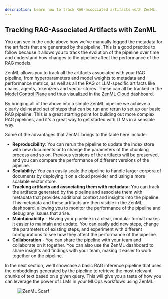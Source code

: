 ```yaml
---
description: Learn how to track RAG-associated artifacts with ZenML.
---
```


## Tracking RAG-Associated Artifacts with ZenML

You can see in the code above how we've manually logged the metadata for the
artifacts that are generated by the pipeline. This is a good practice to follow
because it allows you to track the evolution of the pipeline over time and
understand how changes to the pipeline affect the performance of the RAG models.

ZenML allows you to track all the artifacts associated with your RAG pipeline,
from hyperparameters and model weights to metadata and performance metrics, as
well as all the RAG or LLM-specific artifacts like chains, agents, tokenizers
and vector stores. These can all be tracked in the [Model Control
Plane](../advanced-guide/data-management/model-management.md) and thus
visualized in the [ZenML Cloud](https://zenml.io/cloud) dashboard.

By bringing all of the above into a simple ZenML
pipeline we achieve a clearly delineated set of steps that can be run and rerun to set up
our basic RAG pipeline. This is a great starting point for building out more
complex RAG pipelines, and it's a great way to get started with LLMs in a
sensible way.

Some of the advantages that ZenML brings to the table here include:

- **Reproducibility**: You can rerun the pipeline to update the index store with
  new documents or to change the parameters of the chunking process and so on. Previous versions of
  the artifacts will be preserved, and you can compare the performance of
    different versions of the pipeline.
- **Scalability**: You can easily scale the pipeline to handle larger corpora of
    documents by deploying it on a cloud provider and using a more scalable
    vector store.
- **Tracking artifacts and associating them with metadata**: You can track the
    artifacts generated by the pipeline and associate them with metadata that
    provides additional context and insights into the pipeline. This metadata
    and these artifacts are then visible in the ZenML dashboard, allowing you to
    monitor the performance of the pipeline and debug any issues that arise.
- **Maintainability** - Having your pipeline in a clear, modular format makes it
    easier to maintain and update. You can easily add new steps, change the
    parameters of existing steps, and experiment with different configurations
    to see how they affect the performance of the pipeline.
- **Collaboration** - You can share the pipeline with your team and collaborate
    on it together. You can also use the ZenML dashboard to share insights and
    findings with your team, making it easier to work together on the pipeline.

In the next section, we'll showcase a basic RAG inference pipeline that uses the
embeddings generated by the pipeline to retrieve the most relevant chunks of
text based on a given query. This will give you a taste of how you can leverage
the power of LLMs in your MLOps workflows using ZenML.

<!-- For scarf -->
<figure><img alt="ZenML Scarf" referrerpolicy="no-referrer-when-downgrade" src="https://static.scarf.sh/a.png?x-pxid=f0b4f458-0a54-4fcd-aa95-d5ee424815bc" /></figure>

